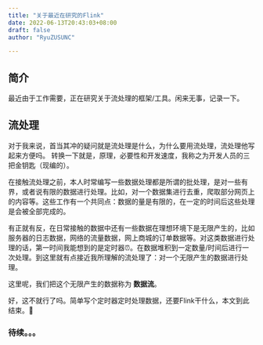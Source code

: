 ```yaml
---
title: "关于最近在研究的Flink"
date: 2022-06-13T20:43:03+08:00
draft: false
author: "RyuZUSUNC"

---
```


## 简介

最近由于工作需要，正在研究关于流处理的框架/工具。闲来无事，记录一下。

## 流处理

对于我来说，首当其冲的疑问就是流处理是什么，为什么要用流处理，流处理他写起来方便吗。 转换一下就是，原理，必要性和开发速度，我称之为开发人员的三把金钥匙（现编的）。

在接触流处理之前，本人时常编写一些数据处理都是所谓的批处理，是对一些有界，或者说有限的数据进行处理。比如，对一个数据集进行去重，爬取部分网页上的内容等。这些工作有一个共同点：数据的量是有限的，在一定的时间后这些处理是会被全部完成的。

有正就有反，在日常接触的数据中还有一些数据在理想环境下是无限产生的，比如服务器的日志数据，网络的流量数据，网上商城的订单数据等。对这类数据进行处理的话，第一时间我能想到的是定时器⏰。在数据堆积到一定数量/时间后进行一次处理。到这里就有点接近我所理解的流处理了：对一个无限产生的数据进行处理。

这里呢，我们把这个无限产生的数据称为 **数据流**。

好，这不就行了吗。简单写个定时器定时处理数据，还要Flink干什么，本文到此结束。🎊

### 待续。。。